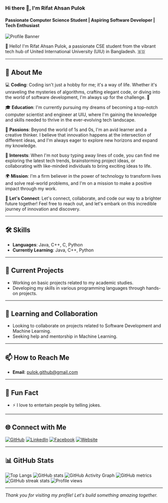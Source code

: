 ### Hi there 👋, I'm Rifat Ahsan Pulok
#### Passionate Computer Science Student | Aspiring Software Developer | Tech Enthusiast

![Profile Banner](https://ibb.co/37HYF5k)

👋 Hello! I'm Rifat Ahsan Pulok, a passionate CSE student from the vibrant tech hub of United International University (UIU) in Bangladesh. 🇧🇩

---

## 🚀 About Me

💻 **Coding**: Coding isn't just a hobby for me; it's a way of life. Whether it's unraveling the mysteries of algorithms, crafting elegant code, or diving into the world of software development, I'm always up for the challenge. 🚀

🎓 **Education**: I'm currently pursuing my dreams of becoming a top-notch computer scientist and engineer at UIU, where I'm gaining the knowledge and skills needed to thrive in the ever-evolving tech landscape.

🌟 **Passions**: Beyond the world of 1s and 0s, I'm an avid learner and a creative thinker. I believe that innovation happens at the intersection of different ideas, and I'm always eager to explore new horizons and expand my knowledge.

🎯 **Interests**: When I'm not busy typing away lines of code, you can find me exploring the latest tech trends, brainstorming project ideas, or collaborating with like-minded individuals to bring exciting ideas to life.

🌍 **Mission**: I'm a firm believer in the power of technology to transform lives and solve real-world problems, and I'm on a mission to make a positive impact through my work.

🤝 **Let's Connect**: Let's connect, collaborate, and code our way to a brighter future together! Feel free to reach out, and let's embark on this incredible journey of innovation and discovery.

---

## 🛠 Skills

- **Languages**: Java, C++, C, Python
- **Currently Learning**: Java, C++, Python

---

## 🔭 Current Projects

- Working on basic projects related to my academic studies.
- Developing my skills in various programming languages through hands-on projects.

---

## 🌱 Learning and Collaboration

- Looking to collaborate on projects related to Software Development and Machine Learning.
- Seeking help and mentorship in Machine Learning.

---

## 📫 How to Reach Me

- **Email**: [pulok.github@gmail.com](mailto:pulok.github@gmail.com)

---

## 🌟 Fun Fact

- ⚡ I love to entertain people by telling jokes.

---

## 🌐 Connect with Me

[![GitHub](https://img.shields.io/badge/GitHub-100000?style=for-the-badge&logo=github&logoColor=white)](https://github.com/rifatahsanpul0k)
[![LinkedIn](https://img.shields.io/badge/LinkedIn-0A66C2?style=for-the-badge&logo=linkedin&logoColor=white)](https://www.linkedin.com/in/https://ibb.co/37HYF5k/)
[![Facebook](https://img.shields.io/badge/Facebook-1877F2?style=for-the-badge&logo=facebook&logoColor=white)](https://www.facebook.com/facebook.com/profile.php?id=100068327300712)
[![Website](https://img.shields.io/badge/Website-000000?style=for-the-badge&logo=icloud&logoColor=white)](https://webli-bd.com)

---

## 📊 GitHub Stats

![Top Langs](https://github-readme-stats.vercel.app/api/top-langs/?username=rifatahsanpul0k)
![GitHub stats](https://github-readme-stats.vercel.app/api?username=rifatahsanpul0k&show_icons=true&count_private=true)
![GitHub Activity Graph](https://activity-graph.herokuapp.com/graph?username=rifatahsanpul0k)
![GitHub metrics](https://metrics.lecoq.io/rifatahsanpul0k)
![GitHub streak stats](https://streak-stats.demolab.com/?user=rifatahsanpul0k)
![Profile views](https://gpvc.arturio.dev/rifatahsanpul0k)

---

*Thank you for visiting my profile! Let's build something amazing together.*
